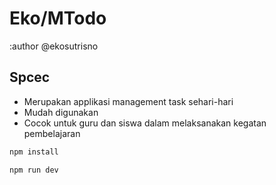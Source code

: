 # Eko/MTodo

:author @ekosutrisno

## Spcec

- Merupakan applikasi management task sehari-hari
- Mudah digunakan
- Cocok untuk guru dan siswa dalam melaksanakan kegatan pembelajaran

```js
npm install
```

```js
npm run dev
```
